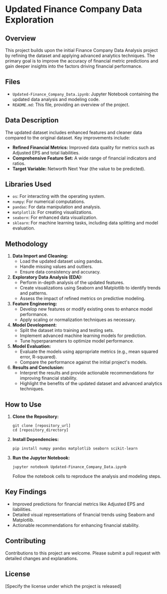 # Updated Finance Company Data Exploration

## Overview

This project builds upon the initial Finance Company Data Analysis project by refining the dataset and applying advanced analytics techniques. The primary goal is to improve the accuracy of financial metric predictions and gain deeper insights into the factors driving financial performance.

## Files

-   `Updated-Finance_Company_Data.ipynb`: Jupyter Notebook containing the updated data analysis and modeling code.
-   `README.md`: This file, providing an overview of the project.

## Data Description

The updated dataset includes enhanced features and cleaner data compared to the original dataset. Key improvements include:

-   **Refined Financial Metrics:** Improved data quality for metrics such as Adjusted EPS and total liabilities.
-   **Comprehensive Feature Set:** A wide range of financial indicators and ratios.
-   **Target Variable:** Networth Next Year (the value to be predicted).

## Libraries Used

-   `os`: For interacting with the operating system.
-   `numpy`: For numerical computations.
-   `pandas`: For data manipulation and analysis.
-   `matplotlib`: For creating visualizations.
-   `seaborn`: For enhanced data visualization.
-   `sklearn`: For machine learning tasks, including data splitting and model evaluation.

## Methodology

1.  **Data Import and Cleaning:**
    -   Load the updated dataset using pandas.
    -   Handle missing values and outliers.
    -   Ensure data consistency and accuracy.
2.  **Exploratory Data Analysis (EDA):**
    -   Perform in-depth analysis of the updated features.
    -   Create visualizations using Seaborn and Matplotlib to identify trends and patterns.
    -   Assess the impact of refined metrics on predictive modeling.
3.  **Feature Engineering:**
    -   Develop new features or modify existing ones to enhance model performance.
    -   Apply scaling or normalization techniques as necessary.
4.  **Model Development:**
    -   Split the dataset into training and testing sets.
    -   Implement advanced machine learning models for prediction.
    -   Tune hyperparameters to optimize model performance.
5.  **Model Evaluation:**
    -   Evaluate the models using appropriate metrics (e.g., mean squared error, R-squared).
    -   Compare the performance against the initial project's models.
6.  **Results and Conclusion:**
    -   Interpret the results and provide actionable recommendations for improving financial stability.
    -   Highlight the benefits of the updated dataset and advanced analytics techniques.

## How to Use

1.  **Clone the Repository:**

    ```
    git clone [repository_url]
    cd [repository_directory]
    ```

2.  **Install Dependencies:**

    ```
    pip install numpy pandas matplotlib seaborn scikit-learn
    ```

3.  **Run the Jupyter Notebook:**

    ```
    jupyter notebook Updated-Finance_Company_Data.ipynb
    ```

    Follow the notebook cells to reproduce the analysis and modeling steps.

## Key Findings

-   Improved predictions for financial metrics like Adjusted EPS and liabilities.
-   Detailed visual representations of financial trends using Seaborn and Matplotlib.
-   Actionable recommendations for enhancing financial stability.

## Contributing

Contributions to this project are welcome. Please submit a pull request with detailed changes and explanations.

## License

[Specify the license under which the project is released]
